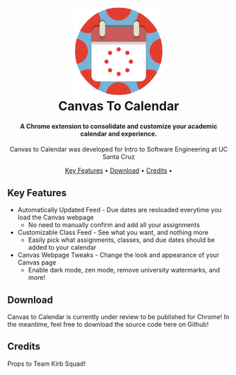 
<h1 align="center">
  <br>
  <a href="https://github.com/Fryles/canvas-to-calendar"><img src="https://github.com/Fryles/canvas-to-calendar/blob/master/C2Cupdated.png" alt="C2C" width="200"></a>
  <br>
  Canvas To Calendar
  <br>
</h1>

<h4 align="center">A Chrome extension to consolidate and customize your academic calendar and experience.</h4>

<p align="center">
Canvas to Calendar was developed for Intro to Software Engineering at UC Santa Cruz
</p>

<p align="center">
  <a href="#key-features">Key Features</a> •
  <a href="#download">Download</a> •
  <a href="#credits">Credits</a> •
</p>


## Key Features
* Automatically Updated Feed - Due dates are reoloaded everytime you load the Canvas webpage
  - No need to manually confirm and add all your assignments
* Customizable Class Feed - See what you want, and nothing more
  - Easily pick what assignments, classes, and due dates should be added to your calendar
* Canvas Webpage Tweaks - Change the look and appearance of your Canvas page
  - Enable dark mode, zen mode, remove university watermarks, and more!

## Download

Canvas to Calendar is currently under review to be published for Chrome!
In the meantime, feel free to download the source code here on Github!

## Credits
Props to Team Kirb Squad!

